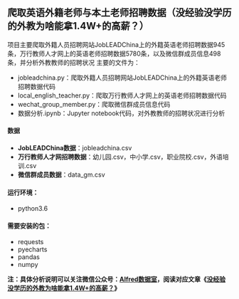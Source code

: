 ## 爬取英语外籍老师与本土老师招聘数据（没经验没学历的外教为啥能拿1.4W+的高薪？）

项目主要爬取外籍人员招聘网站JobLEADChina上的外籍英语老师招聘数据945条，万行教师人才网上的英语老师招聘数据5780条，以及微信群成员信息498条，并分析外教教师的招聘状况
主要的文件为：
- jobleadchina.py：爬取外籍人员招聘网站JobLEADChina上的外籍英语老师招聘数据代码
- local_english_teacher.py：爬取万行教师人才网上的英语老师招聘数据代码
- wechat_group_member.py：爬取微信群成员信息代码
- 数据分析.ipynb：Jupyter notebook代码，对外教教师的招聘状况进行分析

#### 数据
- **JobLEADChina数据**：jobleadchina.csv
- **万行教师人才网招聘数据**：幼儿园.csv，中小学.csv，职业院校.csv，外语培训.csv
- **微信群成员数据**：data_gm.csv

#### 运行环境：
- python3.6

#### 需要安装的包：
- requests
- pyecharts
- pandas
- numpy

**注：具体分析说明可以关注微信公众号：[Alfred数据室](https://wx1.sinaimg.cn/mw690/007yVcwsgy1g03lo67ikoj30u00f0ta0.jpg)，阅读对应文章《[没经验没学历的外教为啥能拿1.4W+的高薪？](https://mp.weixin.qq.com/s/BMfiB08gWy66zzvCe2lJmQ)》**
